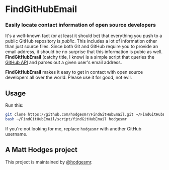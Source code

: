 # FindGitHubEmail
### Easily locate contact information of open source developers

It's a well-known fact (or at least it should be) that everything you push to a public GitHub repository is *public*. This includes a lot of information other than just source files. Since both Git and GitHub require you to provide an email address, it should be no surprise that this information is pubic as well. **FindGitHubEmail** (catchy title, I know) is a simple script that queries the [GitHub API](http://developer.github.com/v3/) and parses out a given user's email address.

**FindGitHubEmail** makes it easy to get in contact with open source developers all over the world. Please use it for good, not evil.

## Usage

Run this:

```sh
git clone https://github.com/hodgesmr/FindGitHubEmail.git ~/FindGitHubEmail
bash ~/FindGitHubEmail/script/findGitHubEmail hodgesmr
```

If you're not looking for me, replace `hodgesmr` with another GitHub username.

## A Matt Hodges project

This project is maintained by [@hodgesmr](http://twitter.com/hodgesmr).
